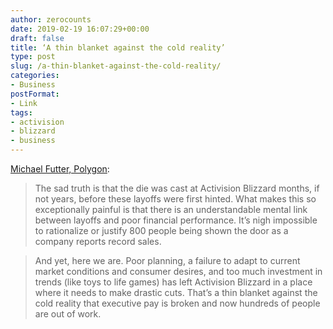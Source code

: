 ```yaml
---
author: zerocounts
date: 2019-02-19 16:07:29+00:00
draft: false
title: ‘A thin blanket against the cold reality’
type: post
slug: /a-thin-blanket-against-the-cold-reality/
categories:
- Business
postFormat:
- Link
tags:
- activision
- blizzard
- business
---
```


[Michael Futter, Polygon](https://www.polygon.com/2019/2/16/18226581/activision-blizzard-layoffs-executive-pay-unions):

> The sad truth is that the die was cast at Activision Blizzard months, if not years, before these layoffs were first hinted. What makes this so exceptionally painful is that there is an understandable mental link between layoffs and poor financial performance. It’s nigh impossible to rationalize or justify 800 people being shown the door as a company reports record sales.

> And yet, here we are. Poor planning, a failure to adapt to current market conditions and consumer desires, and too much investment in trends (like toys to life games) has left Activision Blizzard in a place where it needs to make drastic cuts. That’s a thin blanket against the cold reality that executive pay is broken and now hundreds of people are out of work.